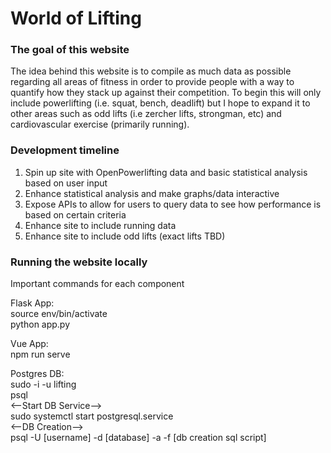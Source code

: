 # World of Lifting

### The goal of this website
The idea behind this website is to compile as much data as possible regarding all areas of fitness in order to provide people with a way to quantify how they stack up against their competition.
To begin this will only include powerlifting (i.e. squat, bench, deadlift) but I hope to expand it to other areas such as odd lifts (i.e zercher lifts, strongman, etc) and cardiovascular exercise (primarily running).

### Development timeline
1. Spin up site with OpenPowerlifting data and basic statistical analysis based on user input
2. Enhance statistical analysis and make graphs/data interactive
3. Expose APIs to allow for users to query data to see how performance is based on certain criteria
4. Enhance site to include running data
5. Enhance site to include odd lifts (exact lifts TBD)

### Running the website locally
Important commands for each component  
  
Flask App:  
source env/bin/activate  
python app.py  
  
Vue App:  
npm run serve  
  
Postgres DB:  
sudo -i -u lifting  
psql  
<--Start DB Service-->  
sudo systemctl start postgresql.service  
<--DB Creation-->  
psql -U [username] -d [database] -a -f [db creation sql script]  